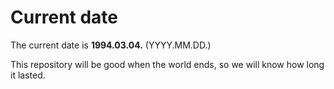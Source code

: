 # Current date

The current date is **1994.03.04.** (YYYY.MM.DD.)

This repository will be good when the world ends, so we will know how long it lasted.